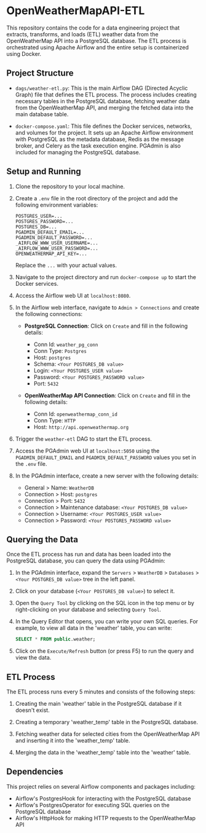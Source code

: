 # OpenWeatherMapAPI-ETL

This repository contains the code for a data engineering project that extracts, transforms, and loads (ETL) weather data from the OpenWeatherMap API into a PostgreSQL database. The ETL process is orchestrated using Apache Airflow and the entire setup is containerized using Docker.

## Project Structure

- `dags/weather-etl.py`: This is the main Airflow DAG (Directed Acyclic Graph) file that defines the ETL process. The process includes creating necessary tables in the PostgreSQL database, fetching weather data from the OpenWeatherMap API, and merging the fetched data into the main database table.

- `docker-compose.yaml`: This file defines the Docker services, networks, and volumes for the project. It sets up an Apache Airflow environment with PostgreSQL as the metadata database, Redis as the message broker, and Celery as the task execution engine. PGAdmin is also included for managing the PostgreSQL database.

## Setup and Running

1. Clone the repository to your local machine.

2. Create a `.env` file in the root directory of the project and add the following environment variables:

    ```
    POSTGRES_USER=...
    POSTGRES_PASSWORD=...
    POSTGRES_DB=...
    PGADMIN_DEFAULT_EMAIL=...
    PGADMIN_DEFAULT_PASSWORD=...
    _AIRFLOW_WWW_USER_USERNAME=...
    _AIRFLOW_WWW_USER_PASSWORD=...
    OPENWEATHERMAP_API_KEY=...
    ```

    Replace the `...` with your actual values.

3. Navigate to the project directory and run `docker-compose up` to start the Docker services.

4. Access the Airflow web UI at `localhost:8080`. 

5. In the Airflow web interface, navigate to `Admin > Connections` and create the following connections:

    - **PostgreSQL Connection**: Click on `Create` and fill in the following details:
        - Conn Id: `weather_pg_conn`
        - Conn Type: `Postgres`
        - Host: `postgres`
        - Schema: `<Your POSTGRES_DB value>`
        - Login: `<Your POSTGRES_USER value>`
        - Password: `<Your POSTGRES_PASSWORD value>`
        - Port: `5432`

    - **OpenWeatherMap API Connection**: Click on `Create` and fill in the following details:
        - Conn Id: `openweathermap_conn_id`
        - Conn Type: `HTTP`
        - Host: `http://api.openweathermap.org`

6. Trigger the `weather-etl` DAG to start the ETL process.

7. Access the PGAdmin web UI at `localhost:5050` using the `PGADMIN_DEFAULT_EMAIL` and `PGADMIN_DEFAULT_PASSWORD` values you set in the `.env` file.

8. In the PGAdmin interface, create a new server with the following details:
    - General > Name: `WeatherDB`
    - Connection > Host: `postgres`
    - Connection > Port: `5432`
    - Connection > Maintenance database: `<Your POSTGRES_DB value>`
    - Connection > Username: `<Your POSTGRES_USER value>`
    - Connection > Password: `<Your POSTGRES_PASSWORD value>`

## Querying the Data

Once the ETL process has run and data has been loaded into the PostgreSQL database, you can query the data using PGAdmin:

1. In the PGAdmin interface, expand the `Servers` > `WeatherDB` > `Databases` > `<Your POSTGRES_DB value>` tree in the left panel.

2. Click on your database (`<Your POSTGRES_DB value>`) to select it.

3. Open the `Query Tool` by clicking on the SQL icon in the top menu or by right-clicking on your database and selecting `Query Tool`.

4. In the Query Editor that opens, you can write your own SQL queries. For example, to view all data in the 'weather' table, you can write:

    ```sql
    SELECT * FROM public.weather;
    ```

5. Click on the `Execute/Refresh` button (or press F5) to run the query and view the data.


## ETL Process

The ETL process runs every 5 minutes and consists of the following steps:

1. Creating the main 'weather' table in the PostgreSQL database if it doesn't exist.

2. Creating a temporary 'weather_temp' table in the PostgreSQL database.

3. Fetching weather data for selected cities from the OpenWeatherMap API and inserting it into the 'weather_temp' table.

4. Merging the data in the 'weather_temp' table into the 'weather' table.

## Dependencies

This project relies on several Airflow components and packages including:

- Airflow's PostgresHook for interacting with the PostgreSQL database
- Airflow's PostgresOperator for executing SQL queries on the PostgreSQL database
- Airflow's HttpHook for making HTTP requests to the OpenWeatherMap API
